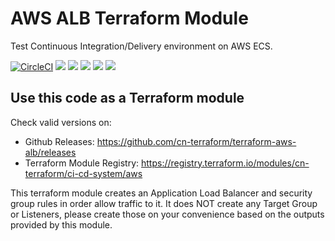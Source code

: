 # AWS ALB Terraform Module

Test Continuous Integration/Delivery environment on AWS ECS.

[![CircleCI](https://circleci.com/gh/cn-terraform/terraform-aws-alb/tree/master.svg?style=svg)](https://circleci.com/gh/cn-terraform/terraform-aws-alb/tree/master)
[![](https://img.shields.io/github/license/cn-terraform/terraform-aws-alb)](https://github.com/cn-terraform/terraform-aws-alb)
[![](https://img.shields.io/github/issues/cn-terraform/terraform-aws-alb)](https://github.com/cn-terraform/terraform-aws-alb)
[![](https://img.shields.io/github/issues-closed/cn-terraform/terraform-aws-alb)](https://github.com/cn-terraform/terraform-aws-alb)
[![](https://img.shields.io/github/languages/code-size/cn-terraform/terraform-aws-alb)](https://github.com/cn-terraform/terraform-aws-alb)
[![](https://img.shields.io/github/repo-size/cn-terraform/terraform-aws-alb)](https://github.com/cn-terraform/terraform-aws-alb)

## Use this code as a Terraform module

Check valid versions on:
* Github Releases: <https://github.com/cn-terraform/terraform-aws-alb/releases>
* Terraform Module Registry: <https://registry.terraform.io/modules/cn-terraform/ci-cd-system/aws>

This terraform module creates an Application Load Balancer and security group rules in order allow traffic to it. It does NOT create any Target Group or Listeners, please create those on your convenience based on the outputs provided by this module.